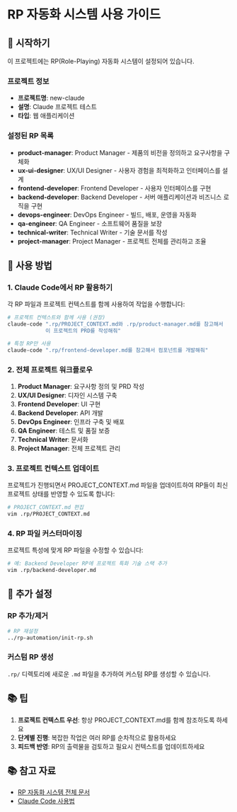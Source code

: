 # RP 자동화 시스템 사용 가이드

## 🚀 시작하기

이 프로젝트에는 RP(Role-Playing) 자동화 시스템이 설정되어 있습니다.

### 프로젝트 정보
- **프로젝트명**: new-claude
- **설명**: Claude 프로젝트 테스트
- **타입**: 웹 애플리케이션

### 설정된 RP 목록
- **product-manager**: Product Manager - 제품의 비전을 정의하고 요구사항을 구체화
- **ux-ui-designer**: UX/UI Designer - 사용자 경험을 최적화하고 인터페이스를 설계
- **frontend-developer**: Frontend Developer - 사용자 인터페이스를 구현
- **backend-developer**: Backend Developer - 서버 애플리케이션과 비즈니스 로직을 구현
- **devops-engineer**: DevOps Engineer - 빌드, 배포, 운영을 자동화
- **qa-engineer**: QA Engineer - 소프트웨어 품질을 보장
- **technical-writer**: Technical Writer - 기술 문서를 작성
- **project-manager**: Project Manager - 프로젝트 전체를 관리하고 조율

## 📖 사용 방법

### 1. Claude Code에서 RP 활용하기

각 RP 파일과 프로젝트 컨텍스트를 함께 사용하여 작업을 수행합니다:

```bash
# 프로젝트 컨텍스트와 함께 사용 (권장)
claude-code ".rp/PROJECT_CONTEXT.md와 .rp/product-manager.md를 참고해서 
            이 프로젝트의 PRD를 작성해줘"

# 특정 RP만 사용
claude-code ".rp/frontend-developer.md를 참고해서 컴포넌트를 개발해줘"
```

### 2. 전체 프로젝트 워크플로우

1. **Product Manager**: 요구사항 정의 및 PRD 작성
2. **UX/UI Designer**: 디자인 시스템 구축
3. **Frontend Developer**: UI 구현
4. **Backend Developer**: API 개발
5. **DevOps Engineer**: 인프라 구축 및 배포
6. **QA Engineer**: 테스트 및 품질 보증
7. **Technical Writer**: 문서화
8. **Project Manager**: 전체 프로젝트 관리

### 3. 프로젝트 컨텍스트 업데이트

프로젝트가 진행되면서 PROJECT_CONTEXT.md 파일을 업데이트하여 
RP들이 최신 프로젝트 상태를 반영할 수 있도록 합니다:

```bash
# PROJECT_CONTEXT.md 편집
vim .rp/PROJECT_CONTEXT.md
```

### 4. RP 파일 커스터마이징

프로젝트 특성에 맞게 RP 파일을 수정할 수 있습니다:

```bash
# 예: Backend Developer RP에 프로젝트 특화 기술 스택 추가
vim .rp/backend-developer.md
```

## 🔧 추가 설정

### RP 추가/제거

```bash
# RP 재설정
../rp-automation/init-rp.sh
```

### 커스텀 RP 생성

`.rp/` 디렉토리에 새로운 `.md` 파일을 추가하여 커스텀 RP를 생성할 수 있습니다.

## 📚 팁

1. **프로젝트 컨텍스트 우선**: 항상 PROJECT_CONTEXT.md를 함께 참조하도록 하세요
2. **단계별 진행**: 복잡한 작업은 여러 RP를 순차적으로 활용하세요
3. **피드백 반영**: RP의 출력물을 검토하고 필요시 컨텍스트를 업데이트하세요

## 📚 참고 자료

- [RP 자동화 시스템 전체 문서](https://github.com/jung-wan-kim/rp-automation)
- [Claude Code 사용법](https://docs.anthropic.com/claude-code)